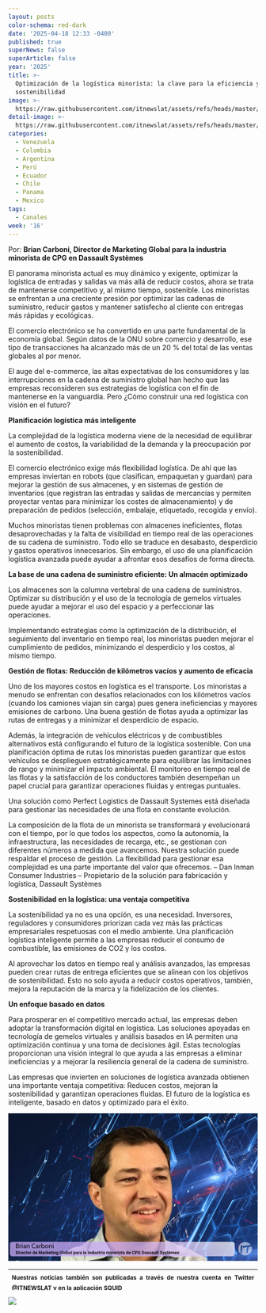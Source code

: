 ```yaml
---
layout: posts
color-schema: red-dark
date: '2025-04-18 12:33 -0400'
published: true
superNews: false
superArticle: false
year: '2025'
title: >-
  Optimización de la logística minorista: la clave para la eficiencia y la
  sostenibilidad
image: >-
  https://raw.githubusercontent.com/itnewslat/assets/refs/heads/master/img/540x320/Brian-Carboni-p.jpg
detail-image: >-
  https://raw.githubusercontent.com/itnewslat/assets/refs/heads/master/img/1024x680/Brian-Carboni-g.jpg
categories:
  - Venezuela
  - Colombia
  - Argentina
  - Perú
  - Ecuador
  - Chile
  - Panama
  - Mexico
tags:
  - Canales
week: '16'
---
```

Por: **Brian Carboni, Director de Marketing Global para la industria minorista de CPG en Dassault Systèmes**

El panorama minorista actual es muy dinámico y exigente, optimizar la logística de entradas y salidas va más allá de reducir costos, ahora se trata de mantenerse competitivo y, al mismo tiempo, sostenible. Los minoristas se enfrentan a una creciente presión por optimizar las cadenas de suministro, reducir gastos y mantener satisfecho al cliente con entregas más rápidas y ecológicas. 

El comercio electrónico se ha convertido en una parte fundamental de la economía global. Según datos de la ONU sobre comercio y desarrollo, ese tipo de transacciones ha alcanzado más de un 20 % del total de las ventas globales al por menor.

El auge del e-commerce, las altas expectativas de los consumidores y las interrupciones en la cadena de suministro global han hecho que las empresas reconsideren sus estrategias de logística con el fin de mantenerse en la vanguardia. Pero ¿Cómo construir una red logística con visión en el futuro?

**Planificación logística más inteligente**

La complejidad de la logística moderna viene de la necesidad de equilibrar el aumento de costos, la variabilidad de la demanda y la preocupación por la sostenibilidad. 

El comercio electrónico exige más flexibilidad logística. De ahí que las empresas inviertan en robots (que clasifican, empaquetan y guardan) para mejorar la gestión de sus almacenes, y en sistemas de gestión de inventarios (que registran las entradas y salidas de mercancías y permiten proyectar ventas para minimizar los costes de almacenamiento) y de preparación de pedidos (selección, embalaje, etiquetado, recogida y envío).

Muchos minoristas tienen problemas con almacenes ineficientes, flotas desaprovechadas y la falta de visibilidad en tiempo real de las operaciones de su cadena de suministro. Todo ello se traduce en desabasto, desperdicio y gastos operativos innecesarios. Sin embargo, el uso de una planificación logística avanzada puede ayudar a afrontar esos desafíos de forma directa. 

**La base de una cadena de suministro eficiente: Un almacén optimizado**

Los almacenes son la columna vertebral de una cadena de suministros. Optimizar su distribución y el uso de la tecnología de gemelos virtuales puede ayudar a mejorar el uso del espacio y a perfeccionar las operaciones. 

Implementando estrategias como la optimización de la distribución, el seguimiento del inventario en tiempo real, los minoristas pueden mejorar el cumplimiento de pedidos, minimizando el desperdicio y los costos, al mismo tiempo. 

**Gestión de flotas: Reducción de kilómetros vacíos y aumento de eficacia**

Uno de los mayores costos en logística es el transporte. Los minoristas a menudo se enfrentan con desafíos relacionados con los kilómetros vacíos (cuando los camiones viajan sin carga) pues genera ineficiencias y mayores emisiones de carbono. Una buena gestión de flotas ayuda a optimizar las rutas de entregas y a minimizar el desperdicio de espacio. 

Además, la integración de vehículos eléctricos y de combustibles alternativos está configurando el futuro de la logística sostenible. Con una planificación óptima de rutas los minoristas pueden garantizar que estos vehículos se desplieguen estratégicamente para equilibrar las limitaciones de rango y minimizar el impacto ambiental. El monitoreo en tiempo real de las flotas y la satisfacción de los conductores también desempeñan un papel crucial para garantizar operaciones fluidas y entregas puntuales. 

Una solución como Perfect Logistics de Dassault Systemes está diseñada para gestionar las necesidades de una flota en constante evolución.

La composición de la flota de un minorista se transformará y evolucionará con el tiempo, por lo que todos los aspectos, como la autonomía, la infraestructura, las necesidades de recarga, etc., se gestionan con diferentes números a medida que avancemos. Nuestra solución puede respaldar el proceso de gestión. La flexibilidad para gestionar esa complejidad es una parte importante del valor que ofrecemos.
– Dan Inman Consumer Industries – Propietario de la solución para fabricación y logística, Dassault Systèmes

**Sostenibilidad en la logística: una ventaja competitiva**

La sostenibilidad ya no es una opción, es una necesidad. Inversores, reguladores y consumidores priorizan cada vez más las prácticas empresariales respetuosas con el medio ambiente. Una planificación logística inteligente permite a las empresas reducir el consumo de combustible, las emisiones de CO2 y los costos.

Al aprovechar los datos en tiempo real y análisis avanzados, las empresas pueden crear rutas de entrega eficientes que se alinean con los objetivos de sostenibilidad. Esto no solo ayuda a reducir costos operativos, también, mejora la reputación de la marca y la fidelización de los clientes. 

**Un enfoque basado en datos**

Para prosperar en el competitivo mercado actual, las empresas deben adoptar la transformación digital en logística. Las soluciones apoyadas en tecnología de gemelos virtuales y análisis basados en IA permiten una optimización continua y una toma de decisiones ágil. Estas tecnologías proporcionan una visión integral lo que ayuda a las empresas a eliminar ineficiencias y a mejorar la resiliencia general de la cadena de suministro.

Las empresas que invierten en soluciones de logística avanzada obtienen una importante ventaja competitiva: Reducen costos, mejoran la sostenibilidad y garantizan operaciones fluidas. El futuro de la logística es inteligente, basado en datos y optimizado para el éxito.

![](https://raw.githubusercontent.com/itnewslat/assets/refs/heads/master/img/540x320/Brian-Carboni-p.jpg)

<table style="height: 42px;" width="569">
<tbody>
<tr>
<td style="text-align: justify;"><sub><strong>Nuestras noticias también son publicadas a través de nuestra cuenta en Twitter <a href="https://twitter.com/itnewslat?lang=es">@ITNEWSLAT</a> y en la aplicación <a href="https://squidapp.co/en/">SQUID</a></strong></sub></td>
</tr>
</tbody>
</table>

<img src="https://tracker.metricool.com/c3po.jpg?hash=56f88a41e39ab42c063cc51676587a04"/>

